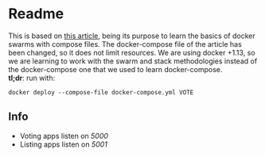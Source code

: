 # Readme

This is based on [this article](https://codefresh.io/docker-tutorial/deploy-docker-compose-v3-swarm-mode-cluster/), being its purpose to learn the basics of docker swarms with compose files.
The docker-compose file of the article has been changed, so it does not limit resources.
We are using docker +1.13, so we are learning to work with the swarm and stack methodologies instead of the docker-compose one that we used to learn docker-compose.
\
**tl;dr**: run with:

```shell
docker deploy --compose-file docker-compose.yml VOTE
```

## Info

* Voting apps listen on *5000*
* Listing apps listen on *5001*